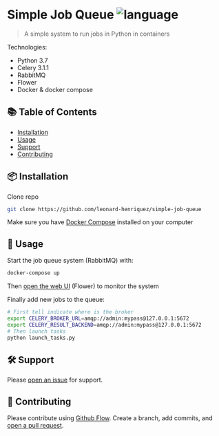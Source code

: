 # Simple Job Queue ![language](https://img.shields.io/badge/language-Python-blue.svg)

> A simple system to run jobs in Python in containers

Technologies:

- Python 3.7
- Celery 3.1.1
- RabbitMQ
- Flower
- Docker & docker compose

## :books: Table of Contents

- [Installation](#package-installation)
- [Usage](#rocket-usage)
- [Support](#hammer_and_wrench-support)
- [Contributing](#memo-contributing)

## :package: Installation

Clone repo

```sh
git clone https://github.com/leonard-henriquez/simple-job-queue
```

Make sure you have [Docker Compose](https://docs.docker.com/compose/) installed on your computer

## :rocket: Usage

Start the job queue system (RabbitMQ) with:

```sh
docker-compose up
```

Then [open the web UI](http://localhost:5555/) (Flower) to monitor the system

Finally add new jobs to the queue:

```sh
# First tell indicate where is the broker
export CELERY_BROKER_URL=amqp://admin:mypass@127.0.0.1:5672
export CELERY_RESULT_BACKEND=amqp://admin:mypass@127.0.0.1:5672
# Then launch tasks
python launch_tasks.py
```

## :hammer_and_wrench: Support

Please [open an issue](https://github.com/leonard-henriquez/simple-job-queue/issues/new) for support.

## :memo: Contributing

Please contribute using [Github Flow](https://guides.github.com/introduction/flow/). Create a branch, add commits, and [open a pull request](https://github.com/leonard-henriquez/simple-job-queue/compare/).

